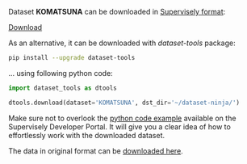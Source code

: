 Dataset **KOMATSUNA** can be downloaded in [Supervisely format](https://developer.supervisely.com/api-references/supervisely-annotation-json-format):

 [Download](https://assets.supervisely.com/supervisely-supervisely-assets-public/teams_storage/I/d/f1/lCzyiuPX51GqmCeh62iNae9GjlDp0Tn3FiqXAls3X48GPSAxLMTskTDJ3JZa4aXqXqqHm8OpSs60bTXSqDtKetPqqW82cfR8FZReWUgCUGU0ppGUGo70cXhKae2a.tar)

As an alternative, it can be downloaded with *dataset-tools* package:
``` bash
pip install --upgrade dataset-tools
```

... using following python code:
``` python
import dataset_tools as dtools

dtools.download(dataset='KOMATSUNA', dst_dir='~/dataset-ninja/')
```
Make sure not to overlook the [python code example](https://developer.supervisely.com/getting-started/python-sdk-tutorials/iterate-over-a-local-project) available on the Supervisely Developer Portal. It will give you a clear idea of how to effortlessly work with the downloaded dataset.

The data in original format can be [downloaded here](https://limu.ait.kyushu-u.ac.jp/~agri/komatsuna/).
